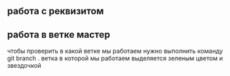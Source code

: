 ## работа с реквизитом ##

## работа в ветке мастер ## 
чтобы проверить в какой ветке мы работаем нужно выполнить команду git branch .
ветка в которой мы работаем выделяется зеленым цветом и звездочкой 

